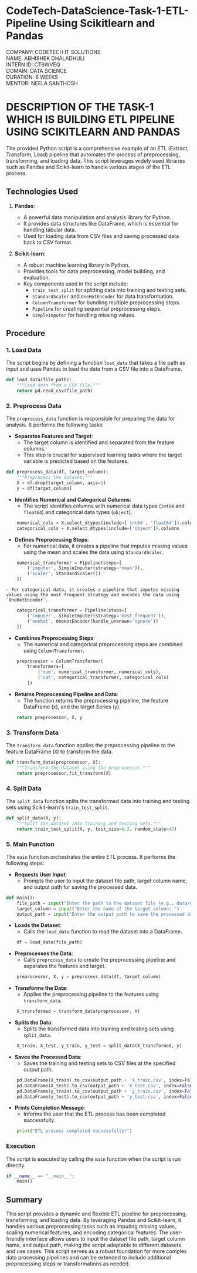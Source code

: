 # CodeTech-DataScience-Task-1-ETL-Pipeline Using Scikitlearn and Pandas 
COMPANY: CODETECH IT SOLUTIONS <br>
NAME: ABHISHEK DHALADHULI<br>
INTERN ID: CT6WVEQ<br>
DOMAIN: DATA SCIENCE<br>
DURATION: 6 WEEKS<br>
MENTOR: NEELA SANTHOSH<br>
# DESCRIPTION OF THE TASK-1 WHICH  IS BUILDING ETL PIPELINE USING SCIKITLEARN AND PANDAS 

The provided Python script is a comprehensive example of an ETL (Extract, Transform, Load) pipeline that automates the process of preprocessing, transforming, and loading data. This script leverages widely used libraries such as Pandas and Scikit-learn to handle various stages of the ETL process.
## Technologies Used

1. **Pandas**:
    - A powerful data manipulation and analysis library for Python.
    - It provides data structures like DataFrame, which is essential for handling tabular data.
    - Used for loading data from CSV files and saving processed data back to CSV format.

2. **Scikit-learn**:
    - A robust machine learning library in Python.
    - Provides tools for data preprocessing, model building, and evaluation.
    - Key components used in the script include:
        - `train_test_split` for splitting data into training and testing sets.
        - `StandardScaler` and `OneHotEncoder` for data transformation.
        - `ColumnTransformer` for bundling multiple preprocessing steps.
        - `Pipeline` for creating sequential preprocessing steps.
        - `SimpleImputer` for handling missing values.

## Procedure

### 1. Load Data
The script begins by defining a function `load_data` that takes a file path as input and uses Pandas to load the data from a CSV file into a DataFrame.

```python
def load_data(file_path):
    """Load data from a CSV file."""
    return pd.read_csv(file_path)
```

### 2. Preprocess Data
The `preprocess_data` function is responsible for preparing the data for analysis. It performs the following tasks:

- **Separates Features and Target**:
    - The target column is identified and separated from the feature columns.
    - This step is crucial for supervised learning tasks where the target variable is predicted based on the features.

```python
def preprocess_data(df, target_column):
    """Preprocess the dataset."""
    X = df.drop(target_column, axis=1)
    y = df[target_column]
```

- **Identifies Numerical and Categorical Columns**:
    - The script identifies columns with numerical data types (`int64` and `float64`) and categorical data types (`object`).

```python
    numerical_cols = X.select_dtypes(include=['int64', 'float64']).columns
    categorical_cols = X.select_dtypes(include=['object']).columns
```

- **Defines Preprocessing Steps**:
    - For numerical data, it creates a pipeline that imputes missing values using the mean and scales the data using `StandardScaler`.

```python
    numerical_transformer = Pipeline(steps=[
        ('imputer', SimpleImputer(strategy='mean')),
        ('scaler', StandardScaler())
    ])
```

    - For categorical data, it creates a pipeline that imputes missing values using the most frequent strategy and encodes the data using `OneHotEncoder`.

```python
    categorical_transformer = Pipeline(steps=[
        ('imputer', SimpleImputer(strategy='most_frequent')),
        ('onehot', OneHotEncoder(handle_unknown='ignore'))
    ])
```

- **Combines Preprocessing Steps**:
    - The numerical and categorical preprocessing steps are combined using `ColumnTransformer`.

```python
    preprocessor = ColumnTransformer(
        transformers=[
            ('num', numerical_transformer, numerical_cols),
            ('cat', categorical_transformer, categorical_cols)
        ])
```

- **Returns Preprocessing Pipeline and Data**:
    - The function returns the preprocessing pipeline, the feature DataFrame (`X`), and the target Series (`y`).

```python
    return preprocessor, X, y
```

### 3. Transform Data
The `transform_data` function applies the preprocessing pipeline to the feature DataFrame (`X`) to transform the data.

```python
def transform_data(preprocessor, X):
    """Transform the dataset using the preprocessor."""
    return preprocessor.fit_transform(X)
```

### 4. Split Data
The `split_data` function splits the transformed data into training and testing sets using Scikit-learn's `train_test_split`.

```python
def split_data(X, y):
    """Split the dataset into training and testing sets."""
    return train_test_split(X, y, test_size=0.2, random_state=42)
```

### 5. Main Function
The `main` function orchestrates the entire ETL process. It performs the following steps:

- **Requests User Input**:
    - Prompts the user to input the dataset file path, target column name, and output path for saving the processed data.

```python
def main():
    file_path = input("Enter the path to the dataset file (e.g., data/dataset.csv): ")
    target_column = input("Enter the name of the target column: ")
    output_path = input("Enter the output path to save the processed data (e.g., data/): ")
```

- **Loads the Dataset**:
    - Calls the `load_data` function to read the dataset into a DataFrame.

```python
    df = load_data(file_path)
```

- **Preprocesses the Data**:
    - Calls `preprocess_data` to create the preprocessing pipeline and separates the features and target.

```python
    preprocessor, X, y = preprocess_data(df, target_column)
```

- **Transforms the Data**:
    - Applies the preprocessing pipeline to the features using `transform_data`.

```python
    X_transformed = transform_data(preprocessor, X)
```

- **Splits the Data**:
    - Splits the transformed data into training and testing sets using `split_data`.

```python
    X_train, X_test, y_train, y_test = split_data(X_transformed, y)
```

- **Saves the Processed Data**:
    - Saves the training and testing sets to CSV files at the specified output path.

```python
    pd.DataFrame(X_train).to_csv(output_path + 'X_train.csv', index=False)
    pd.DataFrame(X_test).to_csv(output_path + 'X_test.csv', index=False)
    pd.DataFrame(y_train).to_csv(output_path + 'y_train.csv', index=False)
    pd.DataFrame(y_test).to_csv(output_path + 'y_test.csv', index=False)
```

- **Prints Completion Message**:
    - Informs the user that the ETL process has been completed successfully.

```python
    print("ETL process completed successfully!")
```

### Execution
The script is executed by calling the `main` function when the script is run directly.

```python
if __name__ == "__main__":
    main()
```

## Summary
This script provides a dynamic and flexible ETL pipeline for preprocessing, transforming, and loading data. By leveraging Pandas and Scikit-learn, it handles various preprocessing tasks such as imputing missing values, scaling numerical features, and encoding categorical features. The user-friendly interface allows users to input the dataset file path, target column name, and output path, making the script adaptable to different datasets and use cases. This script serves as a robust foundation for more complex data processing pipelines and can be extended to include additional preprocessing steps or transformations as needed.
